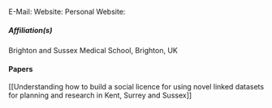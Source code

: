 E-Mail:
Website:
Personal Website:


##### Affiliation(s)
Brighton and Sussex Medical School, Brighton, UK

#### Papers
[[Understanding how to build a social licence for using novel linked datasets for planning and research in Kent, Surrey and Sussex]]